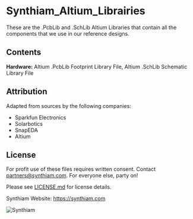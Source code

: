 # Synthiam_Altium_Librairies

These are the .PcbLib and .SchLib Altium Libraries that contain all the components that we use in our reference designs.

## Contents

**Hardware:** Altium .PcbLib Footprint Library File, Altium .SchLib Schematic Library File

## Attribution

Adapted from sources by the following companies: 
- Sparkfun Electronics
- Solarbotics 
- SnapEDA
- Altium 

## License

For profit use of these files requires written consent. Contact partners@synthiam.com. For everyone else, party on!

Please see [LICENSE.md](https://github.com/synthiam/E-21_Neopixel_Blaster/blob/master/LICENSE.md) for license details.

Synthiam Website: https://synthiam.com

![Synthiam](https://live.staticflickr.com/65535/47791527651_358dffb302_m.jpg)
